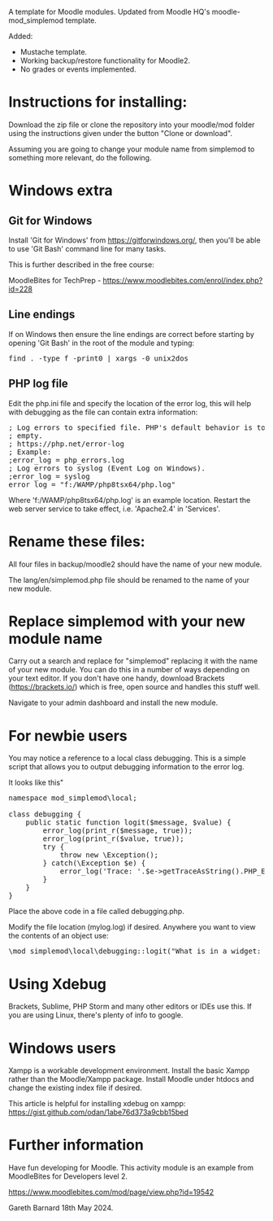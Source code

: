 A template for Moodle modules.  Updated from Moodle HQ's moodle-mod_simplemod template.

Added:

 - Mustache template.
 - Working backup/restore functionality for Moodle2.
 - No grades or events implemented.

Instructions for installing:
============================

Download the zip file or clone the repository into your moodle/mod folder using the instructions given under the button "Clone or download".

Assuming you are going to change your module name from simplemod to something more relevant, do the following.

Windows extra
===========================

Git for Windows
---------------
Install 'Git for Windows' from https://gitforwindows.org/, then you'll be able to use 'Git Bash' command line for many tasks.

This is further described in the free course:

MoodleBites for TechPrep - https://www.moodlebites.com/enrol/index.php?id=228

Line endings
------------

If on Windows then ensure the line endings are correct before starting by opening 'Git Bash' in the root of the module and typing:

<pre>
find . -type f -print0 | xargs -0 unix2dos
</pre>

PHP log file
------------

Edit the php.ini file and specify the location of the error log, this will help with debugging as the file can contain extra information:

<pre>
; Log errors to specified file. PHP's default behavior is to leave this value
; empty.
; https://php.net/error-log
; Example:
;error_log = php_errors.log
; Log errors to syslog (Event Log on Windows).
;error_log = syslog
error_log = "f:/WAMP/php8tsx64/php.log"
</pre>

Where 'f:/WAMP/php8tsx64/php.log' is an example location.  Restart the web server service to take effect, i.e. 'Apache2.4' in 'Services'.


Rename these files:
===================
All four files in backup/moodle2 should have the name of your new module.

The lang/en/simplemod.php file should be renamed to the name of your new module.


Replace simplemod with your new module name
========================================
Carry out a search and replace for "simplemod" replacing it with the name of your new module.  You can do this in a number of ways depending on your text editor.  If you don't have one handy, download Brackets (https://brackets.io/) which is free, open source and handles this stuff well.

Navigate to your admin dashboard and install the new module.

For newbie users
================
You may notice a reference to a local class debugging.  This is a simple script that allows you to output debugging information to the error log.

It looks like this"

<pre>
namespace mod_simplemod\local;

class debugging {
    public static function logit($message, $value) {
        error_log(print_r($message, true));
        error_log(print_r($value, true));
        try {
            throw new \Exception();
        } catch(\Exception $e) {
            error_log('Trace: '.$e->getTraceAsString().PHP_EOL);
        }
    }
}
</pre>

Place the above code in a file called debugging.php.

Modify the file location (mylog.log) if desired.  Anywhere you want to view the contents of an object use:
<pre>
\mod_simplemod\local\debugging::logit("What is in a widget: ", $simplemod);
</pre>

Using Xdebug
============
Brackets, Sublime, PHP Storm and many other editors or IDEs use this.  If you are using Linux, there's plenty of info to google.

Windows users
=============
Xampp is a workable development environment.  Install the basic Xampp rather than the Moodle/Xampp package.  Install Moodle under htdocs and change the existing index file if desired.

This article is helpful for installing xdebug on xampp:
https://gist.github.com/odan/1abe76d373a9cbb15bed

Further information
===================
Have fun developing for Moodle.  This activity module is an example from MoodleBites for Developers level 2.

https://www.moodlebites.com/mod/page/view.php?id=19542

Gareth Barnard
18th May 2024.

